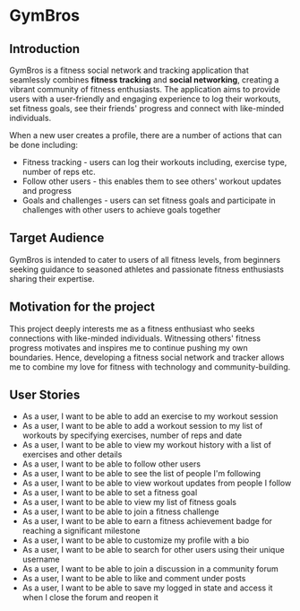 # GymBros

## Introduction
GymBros is a fitness social network and tracking application 
that seamlessly combines **fitness tracking** and **social networking**,
creating a vibrant community of fitness enthusiasts. The application aims 
to provide users with a user-friendly and engaging experience to 
log their workouts, set fitness goals, see their friends' progress 
and connect with like-minded individuals.

When a new user creates a profile, there are a number of 
actions that can be done including:
- Fitness tracking - users can log their workouts including,
exercise type, number of reps etc.
- Follow other users - this enables them to see others' 
workout updates and progress
- Goals and challenges - users can set fitness goals and 
participate in challenges with other users to achieve goals together

## Target Audience
GymBros is intended to cater to users of all fitness levels, 
from beginners seeking guidance to seasoned athletes and 
passionate fitness enthusiasts sharing their expertise.

## Motivation for the project
This project deeply interests me as a fitness enthusiast who seeks
connections with like-minded individuals. Witnessing others'
fitness progress motivates and inspires me to continue pushing my own
boundaries. Hence, developing a fitness social network and tracker allows me to
combine my love for fitness with technology and community-building.

## User Stories
- As a user, I want to be able to add an exercise to my workout session
- As a user, I want to be able to add a workout session to my list of workouts by specifying exercises, number of reps and date
- As a user, I want to be able to view my workout history with a list of exercises and other details
- As a user, I want to be able to follow other users 
- As a user, I want to be able to see the list of people I'm following
- As a user, I want to be able to view workout updates from people I follow
- As a user, I want to be able to set a fitness goal
- As a user, I want to be able to view my list of fitness goals
- As a user, I want to be able to join a fitness challenge
- As a user, I want to be able to earn a fitness achievement badge for reaching a significant milestone
- As a user, I want to be able to customize my profile with a bio
- As a user, I want to be able to search for other users using their unique username
- As a user, I want to be able to join a discussion in a community forum
- As a user, I want to be able to like and comment under posts
- As a user, I want to be able to save my logged in state and access it when I close the forum and reopen it
